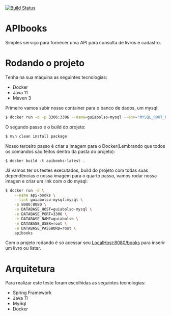 [![Build Status](https://travis-ci.org/moreiraMD/APIbook.svg?branch=master)](https://travis-ci.org/moreiraMD/APIbook)
# APIbooks
Simples serviço para fornecer uma API para consulta de livros e cadastro.

# Rodando o projeto

Tenha na sua máquina as seguintes tecnologias:
- Docker
- Java 11
- Maven 3

Primeiro vamos subir nosso container para o banco de dados, um mysql:
```sh
$ docker run -d -p 3306:3306 --name=guiabolso-mysql --env="MYSQL_ROOT_PASSWORD=root" --env="MYSQL_PASSWORD=root" --env="MYSQL_DATABASE=guiabolso" mysql
```
O segundo passo é o build do projeto:
```sh
$ mvn clean install package
```

Nosso terceiro passo é criar a imagem para o Docker(Lembrando que todos os comandos são feitos dentro da pasta do projeto):

```
$ docker build -t apibooks:latest .
```

Já vamos ter os testes executados, build do projeto com todas suas dependências e nossa imagem para o quarto passo, vamos rodar nossa imagen e criar um link com o do mysql:
```sh
$ docker run -d \
    --name api-books \
    --link guiabolso-mysql:mysql \
    -p 8080:8080 \
    -e DATABASE_HOST=guiabolso-mysql \
    -e DATABASE_PORT=3306 \
    -e DATABASE_NAME=guiabolso \
    -e DATABASE_USER=root \
    -e DATABASE_PASSWORD=root \
    apibooks
```

Com o projeto rodando é só acessar seu [LocalHost:8080/books](http://localhost:8080/books) para inserir um livro ou listar.

# Arquitetura

Para realizar este teste foram escolhidas as seguintes tecnologias:

- Spring Framework
- Java 11
- MySql
- Docker